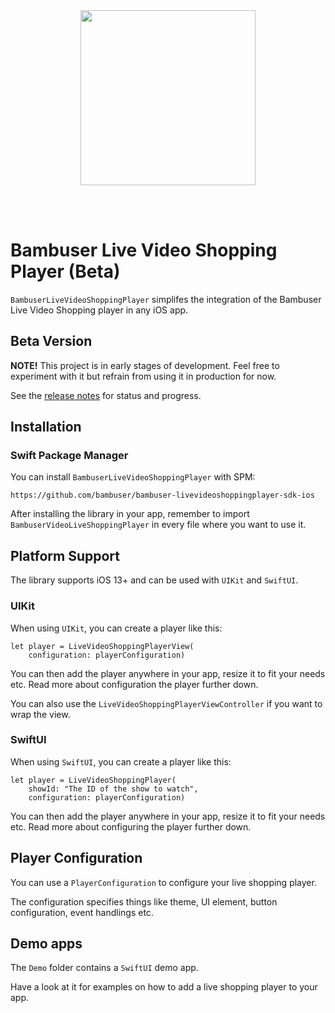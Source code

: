 <div>
  <br/><br />
  <p align="center">
    <a href="https://bambuser.com" target="_blank" align="center">
        <img src="https://brand.bambuser.net/current/logo/bambuser-black-512.png" width="280">
    </a>
  </p>
  <br/><br />
</div>


# Bambuser Live Video Shopping Player (Beta)

`BambuserLiveVideoShoppingPlayer` simplifes the integration of the Bambuser Live Video Shopping player in any iOS app.


## Beta Version

**NOTE!** This project is in early stages of development. Feel free to experiment with it but refrain from using it in production for now. 

See the [release notes][ReleaseNotes] for status and progress.


## Installation

### Swift Package Manager

You can install `BambuserLiveVideoShoppingPlayer` with SPM:

```
https://github.com/bambuser/bambuser-livevideoshoppingplayer-sdk-ios
```

After installing the library in your app, remember to import `BambuserVideoLiveShoppingPlayer` in every file where you want to use it.


## Platform Support

The library supports iOS 13+ and can be used with `UIKit` and `SwiftUI`.


### UIKit

When using `UIKit`, you can create a player like this:

```
let player = LiveVideoShoppingPlayerView(
    configuration: playerConfiguration)
```

You can then add the player anywhere in your app, resize it to fit your needs etc. Read more about configuration the player further down.

You can also use the `LiveVideoShoppingPlayerViewController` if you want to wrap the view.


### SwiftUI

When using `SwiftUI`, you can create a player like this:

```
let player = LiveVideoShoppingPlayer(
    showId: "The ID of the show to watch",
    configuration: playerConfiguration)
```

You can then add the player anywhere in your app, resize it to fit your needs etc. Read more about configuring the player further down.


## Player Configuration

You can use a `PlayerConfiguration` to configure your live shopping player. 

The configuration specifies things like theme, UI element, button configuration, event handlings etc.


## Demo apps

The `Demo` folder contains a `SwiftUI` demo app. 

Have a look at it for examples on how to add a live shopping player to your app.


[ReleaseNotes]: ./RELEASE_NOTES.md
